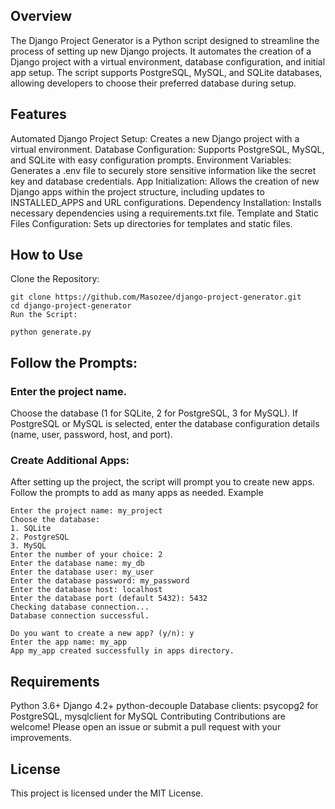 ## Overview
The Django Project Generator is a Python script designed to streamline the process of setting up new Django projects. It automates the creation of a Django project with a virtual environment, database configuration, and initial app setup. The script supports PostgreSQL, MySQL, and SQLite databases, allowing developers to choose their preferred database during setup.

## Features
Automated Django Project Setup: Creates a new Django project with a virtual environment.
Database Configuration: Supports PostgreSQL, MySQL, and SQLite with easy configuration prompts.
Environment Variables: Generates a .env file to securely store sensitive information like the secret key and database credentials.
App Initialization: Allows the creation of new Django apps within the project structure, including updates to INSTALLED_APPS and URL configurations.
Dependency Installation: Installs necessary dependencies using a requirements.txt file.
Template and Static Files Configuration: Sets up directories for templates and static files.

## How to Use
Clone the Repository:

```
git clone https://github.com/Masozee/django-project-generator.git
cd django-project-generator
Run the Script:
```

```
python generate.py
```
## Follow the Prompts:

### Enter the project name.
Choose the database (1 for SQLite, 2 for PostgreSQL, 3 for MySQL).
If PostgreSQL or MySQL is selected, enter the database configuration details (name, user, password, host, and port).

### Create Additional Apps:

After setting up the project, the script will prompt you to create new apps. Follow the prompts to add as many apps as needed.
Example

```
Enter the project name: my_project
Choose the database:
1. SQLite
2. PostgreSQL
3. MySQL
Enter the number of your choice: 2
Enter the database name: my_db
Enter the database user: my_user
Enter the database password: my_password
Enter the database host: localhost
Enter the database port (default 5432): 5432
Checking database connection...
Database connection successful.

Do you want to create a new app? (y/n): y
Enter the app name: my_app
App my_app created successfully in apps directory.
```
## Requirements
Python 3.6+
Django 4.2+
python-decouple
Database clients: psycopg2 for PostgreSQL, mysqlclient for MySQL
Contributing
Contributions are welcome! Please open an issue or submit a pull request with your improvements.

## License
This project is licensed under the MIT License.